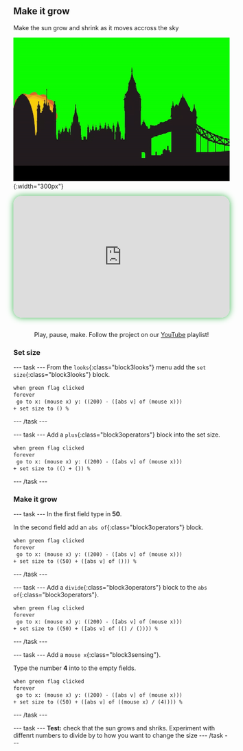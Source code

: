 ## Make it grow

<div style="display: flex; flex-wrap: wrap">
<div style="flex-basis: 200px; flex-grow: 1; margin-right: 15px;">
Make the sun grow and shrink as it moves accross the sky
</div>
<div>

![Animated gif of sun growing and shrinking accorss a cityscape](images/grow.gif){:width="300px"}

</div>
</div>

<html>
<div style="position: relative; width: 100%; aspect-ratio: 16 / 9; border-radius: 20px; box-shadow: 0 0 15px #3fb654; overflow: hidden;">
<iframe style="position: absolute; top: 0; left: 0; right: 0; width: 100%; height: 100%; border: none;" src="https://www.youtube.com/embed/cJWVlXorCWs?rel=0&cc_load_policy=1" allowfullscreen allow="accelerometer; autoplay; clipboard-write; encrypted-media; gyroscope; picture-in-picture; web-share">
</iframe>
</div><br>
</html>
<div style="text-align: center; margin-top: 1em;">

Play, pause, make. Follow the project on our [YouTube](9) playlist!
</div>

### Set size

--- task ---
From the `looks`{:class="block3looks"} menu add the `set size`{:class="block3looks"} block.

```blocks3
when green flag clicked
forever
 go to x: (mouse x) y: ((200) - ([abs v] of (mouse x)))
+ set size to () %
```
--- /task ---


--- task ---
Add a `plus`{:class="block3operators"} block into the set size.

```blocks3
when green flag clicked
forever
 go to x: (mouse x) y: ((200) - ([abs v] of (mouse x)))
+ set size to (() + ()) %
```
--- /task ---

### Make it grow

--- task ---
In the first field type in **50**. 

In the second field add an `abs of`{:class="block3operators"} block.

```blocks3
when green flag clicked
forever
 go to x: (mouse x) y: ((200) - ([abs v] of (mouse x)))
+ set size to ((50) + ([abs v] of ())) %
```
--- /task ---


--- task ---
Add a `divide`{:class="block3operators"} block to the `abs of`{:class="block3operators"}.

```blocks3
when green flag clicked
forever
 go to x: (mouse x) y: ((200) - ([abs v] of (mouse x)))
+ set size to ((50) + ([abs v] of (() / ()))) %
```
--- /task ---

--- task ---
Add a `mouse x`{:class="block3sensing"}.

Type the number **4** into to the empty fields. 

```blocks3
when green flag clicked
forever
 go to x: (mouse x) y: ((200) - ([abs v] of (mouse x)))
+ set size to ((50) + ([abs v] of ((mouse x) / (4)))) %
```
--- /task ---

--- task ---
**Test:** check that the sun grows and shriks. Experiment with diffenrt numbers to divide by to how you want to change the size
--- /task ---